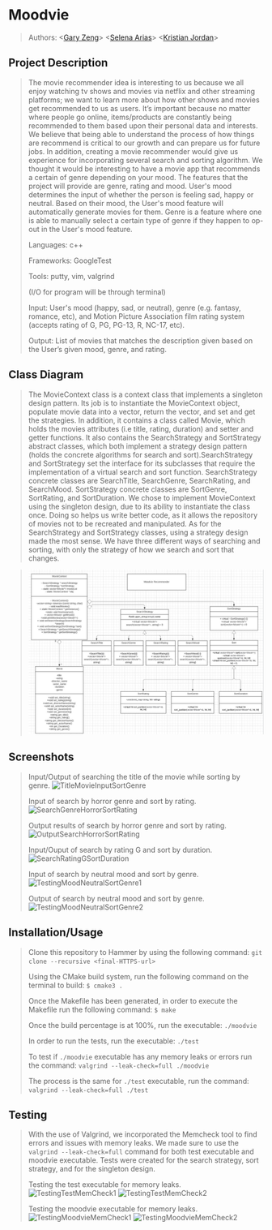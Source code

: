 
# Moodvie

 
 > Authors: \<[Gary Zeng](https://github.com/Garrrrrrrrry)\>
 > \<[Selena Arias](https://github.com/sarias-012)\>
 > \<[Kristian Jordan](https://github.com/kristianjordan)\>
 

 

## Project Description
 > The movie recommender idea is interesting to us because we all enjoy watching tv shows and movies via netflix and other streaming platforms; we want to learn more about how other shows and movies get recommended to us as users. It’s important because no matter where people go online, items/products are constantly being recommended to them based upon their personal data and interests. We believe that being able to understand the process of how things are recommend is critical to our growth and can prepare us for future jobs. In addition, creating a movie recommender would give us experience for incorporating several search and sorting algorithm. We thought it would be interesting to have a movie app that recommends a certain of genre depending on your mood. The features that the project will provide are genre, rating and mood. User's mood determines the input of whether the person is feeling sad, happy or neutral. Based on their mood, the User's mood feature will automatically generate movies for them. Genre is a feature where one is able to manually select a certain type of genre if they happen to op-out in the User's mood feature. 
 > 
 > Languages: c++
 > 
 > Frameworks: GoogleTest
 > 
 > Tools: putty, vim, valgrind
 > 
 > (I/O for program will be through terminal)
 > 
 > Input: User's mood (happy, sad, or neutral), genre (e.g. fantasy, romance, etc), and Motion Picture Association film rating system (accepts rating of G, PG, PG-13, R, NC-17, etc).
 > 
 > Output: List of movies that matches the description given based on the User’s given mood, genre, and rating.

## Class Diagram
 > The MovieContext class is a context class that implements a singleton design pattern. Its job is to instantiate the MovieContext object, populate movie data into a vector, return the vector, and set and get the strategies. In addition, it contains a class called Movie, which holds the movies attributes (i.e title, rating, duration) and setter and getter functions. It also contains the SearchStrategy and SortStrategy abstract classes, which both implement a strategy design pattern (holds the concrete algorithms for search and sort).SearchStrategy and SortStrategy set the interface for its subclasses that require the implementation of a virtual search and sort function. SearchStrategy concrete classes are SearchTitle, SearchGenre, SearchRating, and SearchMood. SortStrategy concrete classes are SortGenre, SortRating, and SortDuration. We chose to implement MovieContext using the singleton design, due to its ability to instantiate the class once. Doing so helps us write better code, as it allows the repository of movies not to be recreated and manipulated. As for the SearchStrategy and SortStrategy classes, using a strategy design made the most sense. We have three different ways of searching and sorting, with only the strategy of how we search and sort that changes.

 > ![GitHub Logo](projectUML.jpg)
 >  
 >

 

 
 ## Screenshots
 > 
 > Input/Output of searching the title of the movie while sorting by genre.
 > ![TitleMovieInputSortGenre](https://user-images.githubusercontent.com/91562468/143991287-771dcf7c-6557-474f-b90b-505d94acb877.PNG)
 > 
 > Input of search by horror genre and sort by rating.
 > ![SearchGenreHorrorSortRating](https://user-images.githubusercontent.com/91562468/143992901-04c6819a-2cd1-414a-bfb5-17736855210a.PNG)
 > 
 > Output results of search by horror genre and sort by rating.
 > ![OutputSearchHorrorSortRating](https://user-images.githubusercontent.com/91562468/143993412-048ed41a-5a18-4bbe-b26b-75d2c1ad89bb.PNG)
 > 
 > Input/Ouput of search by rating G and sort by duration.
 > ![SearchRatingGSortDuration](https://user-images.githubusercontent.com/91562468/143993877-6b3ad7c5-aa22-4279-a972-385010847e54.PNG)
 > 
 > Input of search by neutral mood and sort by genre.
 > ![TestingMoodNeutralSortGenre1](https://user-images.githubusercontent.com/91562468/144001420-e9da49e9-a517-4cfe-adb3-6146497ea8b7.PNG)
 > 
 > Output of search by neutral mood and sort by genre.
 > ![TestingMoodNeutralSortGenre2](https://user-images.githubusercontent.com/91562468/144001452-525c270c-02bc-40f3-af50-1a1d84caf981.PNG)
 > 







 ## Installation/Usage
 > Clone this repository to Hammer by using the following command: `git clone --recursive <final-HTTPS-url>`
 > 
 > Using the CMake build system, run the following command on the terminal to build: `$ cmake3 .`
 > 
 >Once the Makefile has been generated, in order to execute the Makefile run the following command: `$ make`
 >
 >Once the build percentage is at 100%, run the executable: `./moodvie`
 >
 >In order to run the tests, run the executable: `./test`
 >
 >To test if `./moodvie` executable has any memory leaks or errors run the command: `valgrind --leak-check=full ./moodvie`
 >
 >The process is the same for `./test` executable, run the command: `valgrind --leak-check=full ./test`
 > 
 ## Testing
 > 
 > With the use of Valgrind, we incorporated the Memcheck tool to find errors and issues with memory leaks. We made sure to use the `valgrind --leak-check=full` command for both test executable and moodvie executable. Tests were created for the search strategy, sort strategy, and for the singleton design.
 > 
 > 
 > Testing the test executable for memory leaks.
 > ![TestingTestMemCheck1](https://user-images.githubusercontent.com/91562468/143995764-8f360773-f1ce-47ba-bc79-e8ef1696bb0e.PNG)
 > ![TestingTestMemCheck2](https://user-images.githubusercontent.com/91562468/143995887-37d64f8c-a133-47d8-a0a9-236c672546bb.PNG)
 > 
 > 
 > Testing the moodvie executable for memory leaks.
 > ![TestingMoodvieMemCheck1](https://user-images.githubusercontent.com/91562468/143996403-df70c5bf-d934-4e4e-abea-ca8bf69bb1df.PNG)
 > ![TestingMoodvieMemCheck2](https://user-images.githubusercontent.com/91562468/143996421-b5763911-d97d-4337-ab3b-32e10307813b.PNG)

 > 
 
 
